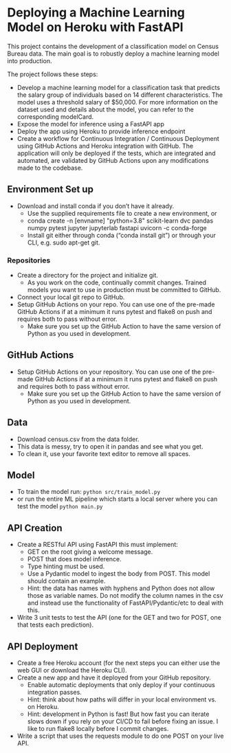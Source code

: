 # Deploying a Machine Learning Model on Heroku with FastAPI

This project contains the development of a classification model on Census Bureau data. The main goal is to robustly deploy a machine learning model into production.

The project follows these steps:
* Develop a machine learning model for a classification task that predicts the salary group of individuals based on 14 different characteristics. The model uses a threshold salary of $50,000. For more information on the dataset used and details about the model, you can refer to the corresponding modelCard.
* Expose the model for inference using a FastAPI app
* Deploy the app using Heroku to provide inference endpoint
* Create a workflow for Continuous Integration / Continuous Deployment using GitHub Actions and Heroku integration with GitHub. The application will only be deployed if the tests, which are integrated and automated, are validated by GitHub Actions upon any modifications made to the codebase.


## Environment Set up

* Download and install conda if you don’t have it already.
    * Use the supplied requirements file to create a new environment, or
    * conda create -n [envname] "python=3.8" scikit-learn dvc pandas numpy pytest jupyter jupyterlab fastapi uvicorn -c conda-forge
    * Install git either through conda (“conda install git”) or through your CLI, e.g. sudo apt-get git.

### Repositories 

* Create a directory for the project and initialize git.
    * As you work on the code, continually commit changes. Trained models you want to use in production must be committed to GitHub.
* Connect your local git repo to GitHub.
* Setup GitHub Actions on your repo. You can use one of the pre-made GitHub Actions if at a minimum it runs pytest and flake8 on push and requires both to pass without error.
    * Make sure you set up the GitHub Action to have the same version of Python as you used in development.

## GitHub Actions

* Setup GitHub Actions on your repository. You can use one of the pre-made GitHub Actions if at a minimum it runs pytest and flake8 on push and requires both to pass without error.
   * Make sure you set up the GitHub Action to have the same version of Python as you used in development.

## Data

* Download census.csv from the data folder.
* This data is messy, try to open it in pandas and see what you get.
* To clean it, use your favorite text editor to remove all spaces.

## Model

* To train the model run:
```python src/train_model.py```
* or run the entire ML pipeline which starts a local server where you can test the model
```python main.py```


## API Creation

* Create a RESTful API using FastAPI this must implement:
   * GET on the root giving a welcome message.
   * POST that does model inference.
   * Type hinting must be used.
   * Use a Pydantic model to ingest the body from POST. This model should contain an example.
    * Hint: the data has names with hyphens and Python does not allow those as variable names. Do not modify the column names in the csv and instead use the functionality of FastAPI/Pydantic/etc to deal with this.
* Write 3 unit tests to test the API (one for the GET and two for POST, one that tests each prediction).

## API Deployment

* Create a free Heroku account (for the next steps you can either use the web GUI or download the Heroku CLI).
* Create a new app and have it deployed from your GitHub repository.
   * Enable automatic deployments that only deploy if your continuous integration passes.
   * Hint: think about how paths will differ in your local environment vs. on Heroku.
   * Hint: development in Python is fast! But how fast you can iterate slows down if you rely on your CI/CD to fail before fixing an issue. I like to run flake8 locally before I commit changes.
* Write a script that uses the requests module to do one POST on your live API.
